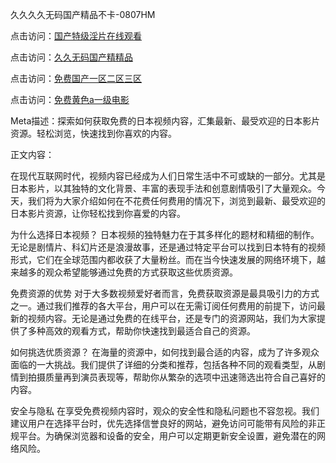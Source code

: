 久久久久无码国产精品不卡-0807HM

点击访问：<a href="https://heiliaoe8ajia.pages.dev">国产特级淫片在线观看</a>

点击访问：<a href="https://heiliaoxqkkct.pages.dev">久久无码国产精精品</a>

点击访问：<a href="https://heiliaozj3tjd.pages.dev">免费国产一区二区三区</a>

点击访问：<a href="https://heiliaowzu4ur.pages.dev">免费黄色a一级电影</a>

Meta描述：探索如何获取免费的日本视频内容，汇集最新、最受欢迎的日本影片资源。轻松浏览，快速找到你喜欢的内容。

正文内容：

在现代互联网时代，视频内容已经成为人们日常生活中不可或缺的一部分。尤其是日本影片，以其独特的文化背景、丰富的表现手法和创意剧情吸引了大量观众。今天，我们将为大家介绍如何在不花费任何费用的情况下，浏览到最新、最受欢迎的日本影片资源，让你轻松找到你喜爱的内容。

为什么选择日本视频？
日本视频的独特魅力在于其多样化的题材和精细的制作。无论是剧情片、科幻片还是浪漫故事，还是通过特定平台可以找到日本特有的视频形式，它们在全球范围内都收获了大量粉丝。而在当今快速发展的网络环境下，越来越多的观众希望能够通过免费的方式获取这些优质资源。

免费资源的优势
对于大多数视频爱好者而言，免费获取资源是最具吸引力的方式之一。通过我们推荐的各大平台，用户可以在无需订阅任何费用的前提下，访问最新的视频内容。无论是通过免费的在线平台，还是专门的资源网站，我们为大家提供了多种高效的观看方式，帮助你快速找到最适合自己的资源。

如何挑选优质资源？
在海量的资源中，如何找到最合适的内容，成为了许多观众面临的一大挑战。我们提供了详细的分类和推荐，包括各种不同的观看类型，从剧情到拍摄质量再到演员表现等，帮助你从繁杂的选项中迅速筛选出符合自己喜好的内容。

安全与隐私
在享受免费视频内容时，观众的安全性和隐私问题也不容忽视。我们建议用户在选择平台时，优先选择信誉良好的网站，避免访问可能带有风险的非正规平台。为确保浏览器和设备的安全，用户可以定期更新安全设置，避免潜在的网络风险。



<span style="display:none;">[Canonical link](）</span>
